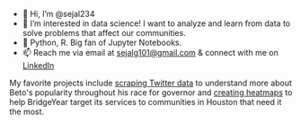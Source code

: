 - 👋 Hi, I’m @sejal234
- 👀 I’m interested in data science! I want to analyze and learn from data to solve problems that affect our communities.
- 🌱 Python, R. Big fan of Jupyter Notebooks.
- 📫 Reach me via email at sejalg101@gmail.com & connect with me on [LinkedIn](https://www.linkedin.com/in/sejalgupta234/)

My favorite projects include [scraping Twitter data](https://github.com/sejal234/social_media_scraping) to understand more about Beto's popularity throughout his race for governor and [creating heatmaps](https://github.com/sejal234/heatmaps_by) to help BridgeYear target its services to communities in Houston that need it the most.  
